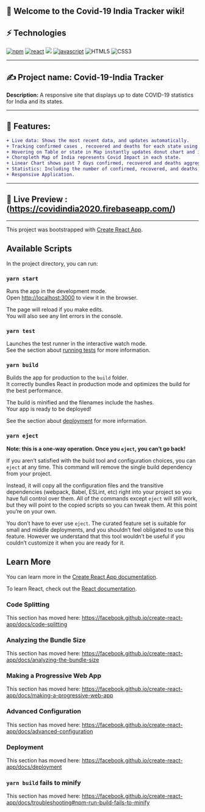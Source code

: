 ## 📃 Welcome to the Covid-19 India Tracker wiki!


## ⚡ Technologies

[![npm](https://aleen42.github.io/badges/src/npm.svg)](https://aleen42.github.io/badges/src/npm.svg)
[![react](https://aleen42.github.io/badges/src/react.svg)](https://aleen42.github.io/badges/src/react.svg)
<img src="https://res.cloudinary.com/dryiuvv1l/image/upload/v1602572150/covid-india/UI_Framework__Bootstrap_meeuhj.png"/>
[![javascript](https://aleen42.github.io/badges/src/javascript.svg)](https://aleen42.github.io/badges/src/javascript.svg)
![HTML5](https://img.shields.io/badge/-HTML5-E34F26?style=flat-square&logo=html5&logoColor=white)
![CSS3](https://img.shields.io/badge/-CSS3-1572B6?style=flat-square&logo=css3)


***
## ✍ Project name: Covid-19-India Tracker

<b>Description:</b> A responsive site that displays up to date COVID-19 statistics for India and its states.

***
## 📌 Features: 

```diff
+ Live data: Shows the most recent data, and updates automatically.
+ Tracking confirmed cases , recovered and deaths for each state using API https://api.covid19india.org/data.json 
+ Hovering on Table or state in Map instantly updates donut chart and info boxes representing the information of that state.
+ Choropleth Map of India represents Covid Impact in each state.
+ Linear Chart shows past 7 days confirmed, recovered and deaths aggregate using API https://api.covid19india.org/states_daily.json.
+ Statistics: Including the number of confirmed, recovered, and deaths, in addition to percents.
+ Responsive Application.
```
***
## 📱 Live Preview : (https://covidindia2020.firebaseapp.com/)

***


This project was bootstrapped with [Create React App](https://github.com/facebook/create-react-app).

## Available Scripts

In the project directory, you can run:

### `yarn start`

Runs the app in the development mode.<br />
Open [http://localhost:3000](http://localhost:3000) to view it in the browser.

The page will reload if you make edits.<br />
You will also see any lint errors in the console.

### `yarn test`

Launches the test runner in the interactive watch mode.<br />
See the section about [running tests](https://facebook.github.io/create-react-app/docs/running-tests) for more information.

### `yarn build`

Builds the app for production to the `build` folder.<br />
It correctly bundles React in production mode and optimizes the build for the best performance.

The build is minified and the filenames include the hashes.<br />
Your app is ready to be deployed!

See the section about [deployment](https://facebook.github.io/create-react-app/docs/deployment) for more information.

### `yarn eject`

**Note: this is a one-way operation. Once you `eject`, you can’t go back!**

If you aren’t satisfied with the build tool and configuration choices, you can `eject` at any time. This command will remove the single build dependency from your project.

Instead, it will copy all the configuration files and the transitive dependencies (webpack, Babel, ESLint, etc) right into your project so you have full control over them. All of the commands except `eject` will still work, but they will point to the copied scripts so you can tweak them. At this point you’re on your own.

You don’t have to ever use `eject`. The curated feature set is suitable for small and middle deployments, and you shouldn’t feel obligated to use this feature. However we understand that this tool wouldn’t be useful if you couldn’t customize it when you are ready for it.

## Learn More

You can learn more in the [Create React App documentation](https://facebook.github.io/create-react-app/docs/getting-started).

To learn React, check out the [React documentation](https://reactjs.org/).

### Code Splitting

This section has moved here: https://facebook.github.io/create-react-app/docs/code-splitting

### Analyzing the Bundle Size

This section has moved here: https://facebook.github.io/create-react-app/docs/analyzing-the-bundle-size

### Making a Progressive Web App

This section has moved here: https://facebook.github.io/create-react-app/docs/making-a-progressive-web-app

### Advanced Configuration

This section has moved here: https://facebook.github.io/create-react-app/docs/advanced-configuration

### Deployment

This section has moved here: https://facebook.github.io/create-react-app/docs/deployment

### `yarn build` fails to minify

This section has moved here: https://facebook.github.io/create-react-app/docs/troubleshooting#npm-run-build-fails-to-minify
